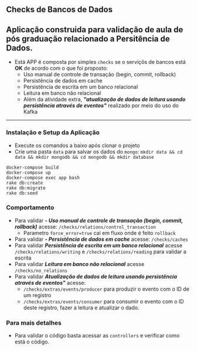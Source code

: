 ## Checks de Bancos de Dados

Aplicação construida para validação de aula de pós graduação relacionado a Persitência de Dados.
---

- Está APP é composta por simples `checks` se o serviçõs de bancos está **OK** de acordo com o que foi proposto:
  - Uso manual de controle de transação (begin, commit, rollback)
  - Persistência de dados em cache
  - Persistência de escrita em um banco relacional
  - Leitura em banco não relacional
  - Além da atividade extra, ***"atualização de dados de leitura usando persistência através de eventos"*** realizado por meio do uso do Kafka
--- 

### Instalação e Setup da Aplicação

- Execute os comandos a baixo após clonar o projeto
- Crie uma pasta `data` para salvar os dados do `mongo`: `mkdir data && cd data && mkdir mongodb && cd mongodb && mkdir database`

```
docker-compose build
docker-compose up
docker-compose exec app bash
rake db:create
rake db:migrate
rake db:seed
```

### Comportamento

- Para validar ***- Uso manual de controle de transação (begin, commit, rollback)*** acesse: `/checks/relations/control_transaction`
  - Parametro `force_error=true` cai em fluxo onde é feito `rollback`
- Para validar ***- Persistência de dados em cache*** acesse: `/checks/caches`
- Para validar ***Persistência de escrita em um banco relacional*** acesse `/checks/relations/writing` e `/checks/relations/reading` para validar a escrita
- Para validar ***Leitura em banco não relacional*** acesse `/checks/no_relations`
- Para validar ***Atualização de dados de leitura usando persistência através de eventos"*** acesse:
  - `/checks/extras/events/producer` para produzir o evento com o ID de um registro
  - `/checks/extras/events/consumer` para consumir o evento com o ID deste registro, fazer a leitura e atualizar o dado.

### Para mais detalhes

- Para validar o código basta acessar as `controllers` e verificar como está o código.